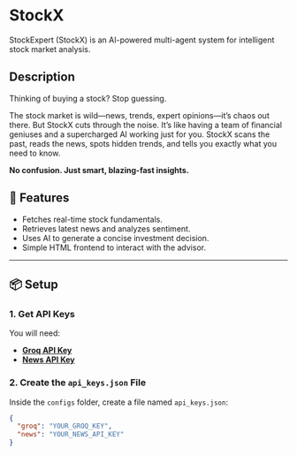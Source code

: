 # StockX
StockExpert (StockX) is an AI-powered multi-agent system for intelligent stock market analysis.

## Description
Thinking of buying a stock? Stop guessing.

The stock market is wild—news, trends, expert opinions—it’s chaos out there. But StockX cuts through the noise.
It’s like having a team of financial geniuses and a supercharged AI working just for you. StockX scans the past, reads the news, spots hidden trends, and tells you exactly what you need to know.

**No confusion. Just smart, blazing-fast insights.**

## 🚀 Features
- Fetches real-time stock fundamentals.
- Retrieves latest news and analyzes sentiment.
- Uses AI to generate a concise investment decision.
- Simple HTML frontend to interact with the advisor.

---

## 📦 Setup

### 1. Get API Keys
You will need:
- **[Groq API Key](https://groq.com/)**
- **[News API Key](https://newsapi.org/)**

### 2. Create the `api_keys.json` File
Inside the `configs` folder, create a file named `api_keys.json`:

```json
{
  "groq": "YOUR_GROQ_KEY",
  "news": "YOUR_NEWS_API_KEY"
}
